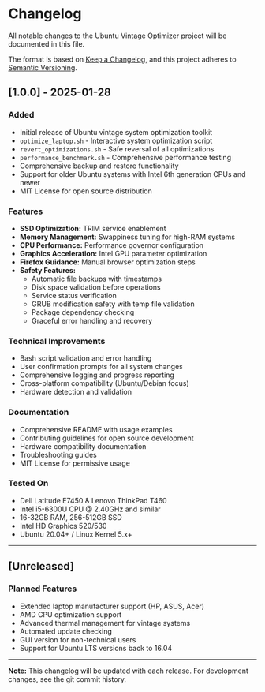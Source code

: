 # Changelog

All notable changes to the Ubuntu Vintage Optimizer project will be documented in this file.

The format is based on [Keep a Changelog](https://keepachangelog.com/en/1.0.0/),
and this project adheres to [Semantic Versioning](https://semver.org/spec/v2.0.0.html).

## [1.0.0] - 2025-01-28

### Added
- Initial release of Ubuntu vintage system optimization toolkit
- `optimize_laptop.sh` - Interactive system optimization script
- `revert_optimizations.sh` - Safe reversal of all optimizations
- `performance_benchmark.sh` - Comprehensive performance testing
- Comprehensive backup and restore functionality
- Support for older Ubuntu systems with Intel 6th generation CPUs and newer
- MIT License for open source distribution

### Features
- **SSD Optimization:** TRIM service enablement
- **Memory Management:** Swappiness tuning for high-RAM systems
- **CPU Performance:** Performance governor configuration
- **Graphics Acceleration:** Intel GPU parameter optimization
- **Firefox Guidance:** Manual browser optimization steps
- **Safety Features:**
  - Automatic file backups with timestamps
  - Disk space validation before operations
  - Service status verification
  - GRUB modification safety with temp file validation
  - Package dependency checking
  - Graceful error handling and recovery

### Technical Improvements
- Bash script validation and error handling
- User confirmation prompts for all system changes
- Comprehensive logging and progress reporting
- Cross-platform compatibility (Ubuntu/Debian focus)
- Hardware detection and validation

### Documentation
- Comprehensive README with usage examples
- Contributing guidelines for open source development
- Hardware compatibility documentation
- Troubleshooting guides
- MIT License for permissive usage

### Tested On
- Dell Latitude E7450 & Lenovo ThinkPad T460
- Intel i5-6300U CPU @ 2.40GHz and similar
- 16-32GB RAM, 256-512GB SSD
- Intel HD Graphics 520/530
- Ubuntu 20.04+ / Linux Kernel 5.x+

---

## [Unreleased]

### Planned Features
- Extended laptop manufacturer support (HP, ASUS, Acer)
- AMD CPU optimization support
- Advanced thermal management for vintage systems
- Automated update checking
- GUI version for non-technical users
- Support for Ubuntu LTS versions back to 16.04

---

**Note:** This changelog will be updated with each release. For development changes, see the git commit history.
